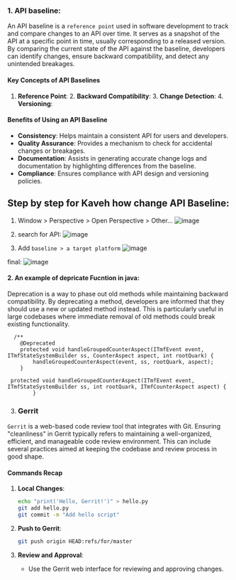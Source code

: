 ### 1. API baseline:
An API baseline is a `reference point` used in software development to track and compare changes to an API over time. It serves as a snapshot of the API at a specific point in time, usually corresponding to a released version. By comparing the current state of the API against the baseline, developers can identify changes, ensure backward compatibility, and detect any unintended breakages.
#### Key Concepts of API Baselines

1. **Reference Point**:  2. **Backward Compatibility**:  3. **Change Detection**: 4. **Versioning**: 
#### Benefits of Using an API Baseline

- **Consistency**: Helps maintain a consistent API for users and developers.
- **Quality Assurance**: Provides a mechanism to check for accidental changes or breakages.
- **Documentation**: Assists in generating accurate change logs and documentation by highlighting differences from the baseline.
- **Compliance**: Ensures compliance with API design and versioning policies.

## Step by step for Kaveh how change API Baseline: 
1. Window > Perspective > Open Perspective > Other... 
![image](https://github.com/user-attachments/assets/dd1ef3c4-1bf1-4ac9-be28-254c9f8a4d84)

2. search for API: 
![image](https://github.com/user-attachments/assets/69de6998-b6d9-4d99-bc1a-515abe20f986)


3. Add `baseline > a target platform`
![image](https://github.com/user-attachments/assets/0eb89c64-d099-4830-96e4-635655668cd4)




final: 
![image](https://github.com/user-attachments/assets/9c466a3c-1f66-483c-9c84-c56bfafc8ed9)


#### 2. An example of depricate Fucntion in java:

Deprecation is a way to phase out old methods while maintaining backward compatibility. By deprecating a method, developers are informed that they should use a new or updated method instead. This is particularly useful in large codebases where immediate removal of old methods could break existing functionality.

```
  /**
    @Deprecated
    protected void handleGroupedCounterAspect(ITmfEvent event, ITmfStateSystemBuilder ss, CounterAspect aspect, int rootQuark) {
        handleGroupedCounterAspect(event, ss, rootQuark, aspect);
    }

 protected void handleGroupedCounterAspect(ITmfEvent event, ITmfStateSystemBuilder ss, int rootQuark, ITmfCounterAspect aspect) {
        }
```
3. ### Gerrit

`Gerrit` is a web-based code review tool that integrates with Git. Ensuring "cleanliness" in Gerrit typically refers to maintaining a well-organized, efficient, and manageable code review environment. This can include several practices aimed at keeping the codebase and review process in good shape.

#### Commands Recap

1. **Local Changes**:
   ```sh
   echo "print('Hello, Gerrit!')" > hello.py
   git add hello.py
   git commit -m "Add hello script"
   ```

2. **Push to Gerrit**:
   ```sh
   git push origin HEAD:refs/for/master
   ```

3. **Review and Approval**:
   - Use the Gerrit web interface for reviewing and approving changes.
